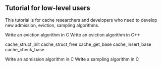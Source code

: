 ## Tutorial for low-level users 

This tutorial is for cache researchers and developers who need to develop new admission, eviction, sampling algorithms. 


Write an eviction algorithm in C 
Write an eviction algorithm in C++ 

cache_struct_init
cache_struct_free
cache_get_base
cache_insert_base 
cache_check_base 



Write an admission algorithm in C 
Write a sampling algorithm in C 


